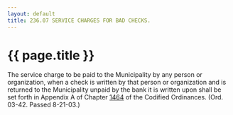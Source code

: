 ```yaml
---
layout: default 
title: 236.07 SERVICE CHARGES FOR BAD CHECKS.
---
```


{{ page.title }}
================

The service charge to be paid to the Municipality by any person or
organization, when a check is written by that person or organization and
is returned to the Municipality unpaid by the bank it is written upon
shall be set forth in Appendix A of Chapter [1464](58d37b9c.html) of the
Codified Ordinances. (Ord. 03-42. Passed 8-21-03.)
